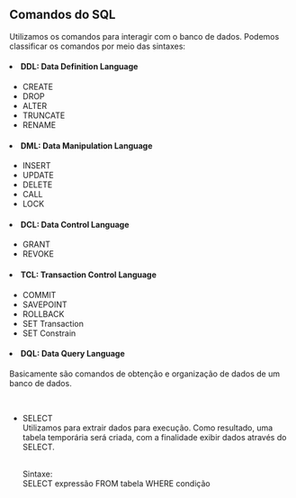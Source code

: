 <h2>Comandos do SQL</h2>

Utilizamos os comandos para interagir com o banco de dados. Podemos classificar os comandos por meio das sintaxes:

<h4><li>DDL: Data Definition Language</h4>
<ul><li>CREATE</li>
<li>DROP</li>
<li>ALTER</li>
<li>TRUNCATE</li>
<li>RENAME</li>
</ul>

<h4><li>DML: Data Manipulation Language</h4>
<ul><li>INSERT</li>
<li>UPDATE</li>
<li>DELETE</li>
<li>CALL</li>
<li>LOCK</li>
</ul>

<h4><li>DCL: Data Control Language</h4>
<ul><li>GRANT</li>
<li>REVOKE</li>
</ul>

<h4><li>TCL: Transaction Control Language</h4>
<ul><li>COMMIT</li>
<li>SAVEPOINT</li>
<li>ROLLBACK</li>
<li>SET Transaction</li>
<li>SET Constrain</li>
</ul>

<h4><li>DQL: Data Query Language</h4>
Basicamente são comandos de obtenção e organização de dados de um banco de dados. 
<p><br>
<ul><li>SELECT</li>
  Utilizamos para extrair dados para execução. Como resultado, uma tabela temporária será criada, com a finalidade exibir dados através do SELECT.
<p><br>
Sintaxe:<br>
SELECT expressão FROM tabela WHERE condição
</p>
</ul>



